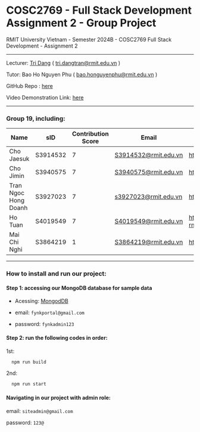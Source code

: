# COSC2769 - Full Stack Development Assignment 2 - Group Project

RMIT University Vietnam - Semester 2024B - COSC2769 Full Stack Development - Assignment 2
***
Lecturer: [Tri Dang](https://github.com/TriDang) ( tri.dangtran@rmit.edu.vn )

Tutor: Bao Ho Nguyen Phu ( bao.honguyenphu@rmit.edu.vn )

GitHub Repo : [here](https://github.com/tuan-ho-rmit/-cosc2769-asm2)

Video Demonstration Link: [here](https://rmiteduau-my.sharepoint.com/:v:/g/personal/s3940575_rmit_edu_vn/EYJrJiSgAStMqeO0Dqbyxn8BtkJdnhYGfPHuLML8St8-LQ?nav=eyJyZWZlcnJhbEluZm8iOnsicmVmZXJyYWxBcHAiOiJTdHJlYW1XZWJBcHAiLCJyZWZlcnJhbFZpZXciOiJTaGFyZURpYWxvZy1MaW5rIiwicmVmZXJyYWxBcHBQbGF0Zm9ybSI6IldlYiIsInJlZmVycmFsTW9kZSI6InZpZXcifX0%3D&e=PkKR4h)

***

### Group 19, including:

| Name                 | sID      | Contribution Score | Email                | Github                          |
|----------------------|----------|--------------------|----------------------|---------------------------------|
| Cho Jaesuk           | S3914532 | 7                  | S3914532@rmit.edu.vn | https://github.com/ChoJaesuk    |
| Cho Jimin            | S3940575 | 7                  | S3940575@rmit.edu.vn | https://github.com/Jimin76      |
| Tran Ngoc Hong Doanh | S3927023 | 7                  | s3927023@rmit.edu.vn | https://github.com/yoantran     |
| Ho Tuan              | S4019549 | 7                  | S4019549@rmit.edu.vn | https://github.com/tuan-ho-rmit |
| Mai Chi Nghi         | S3864219 | 1                  | S3864219@rmit.edu.vn | https://github.com/chinghi      |

***

### How to install and run our project:


#### Step 1: accessing our MongoDB database for sample data
- Acessing: [MongodDB](https://account.mongodb.com/account/login)

- email: ```fynkportal@gmail.com```

- password: ```fynkadmin123```

#### Step 2: run the following codes in order:
1st:
```bash
  npm run build
```
2nd:
```bash
  npm run start
```


#### Navigating in our project with admin role:

email: ```siteadmin@gmail.com```

password: ```123@```